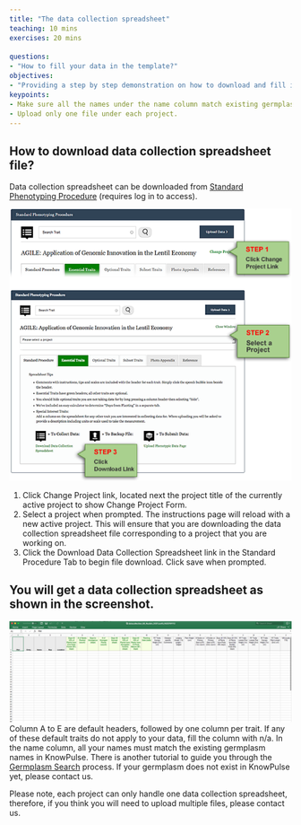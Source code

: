 ```yaml
---
title: "The data collection spreadsheet"
teaching: 10 mins
exercises: 20 mins
 
questions:
- "How to fill your data in the template?"
objectives:
- "Providing a step by step demonstration on how to download and fill in a data collection spreadsheet."
keypoints:
- Make sure all the names under the name column match existing germplasm in KnowPulse.
- Upload only one file under each project. 
---
```


## How to download data collection spreadsheet file?
Data collection spreadsheet can be downloaded from [Standard Phenotyping Procedure](https://knowpulse.usask.ca/phenotypes/raw/instructions) (requires log in to access).

![Screenshot of main code listing](../fig/howto-upload-raw-phenotypic-data.17.png)

1.	Click Change Project link, located next the project title of the currently active project to show Change Project Form.
2.	Select a project when prompted. The instructions page will reload with a new active project. This will ensure that you are downloading the data collection spreadsheet file corresponding to a project that you are working on.
3.	Click the Download Data Collection Spreadsheet link in the Standard Procedure Tab to begin file download. Click save when prompted.


## You will get a data collection spreadsheet as shown in the screenshot.

![Screenshot of main code listing](../fig/howto-upload-raw-phenotypic-data.8.png)
Column A to E are default headers, followed by one column per trait. If any of these default traits do not apply to your data, fill the column with n/a. In the name column, all your names must match the existing germplasm names in KnowPulse. There is another tutorial to guide you through the [Germplasm Search](https://knowpulse-knowledgebase.github.io/Germplasm-Search/) process. If your germplasm does not exist in KnowPulse yet, please contact us.

Please note, each project can only handle one data collection spreadsheet, therefore, if you think you will need to upload multiple files, please contact us. 
